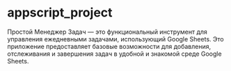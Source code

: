 # appscript_project
Простой Менеджер Задач — это функциональный инструмент для управления ежедневными задачами, использующий Google Sheets. Это приложение предоставляет базовые возможности для добавления, отслеживания и завершения задач в удобной и знакомой среде Google Sheets.
